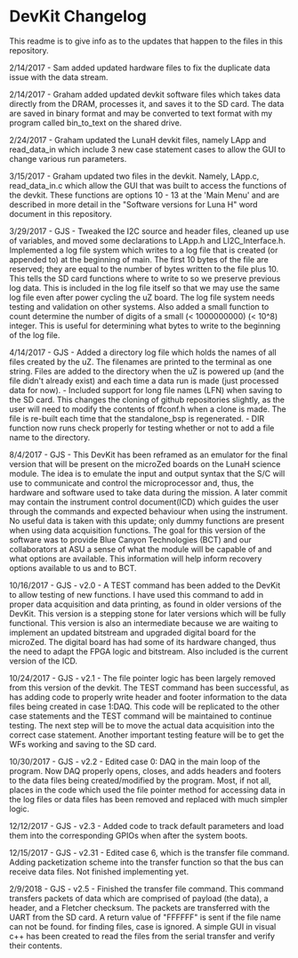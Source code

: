 # DevKit Changelog
This readme is to give info as to the updates that happen to the files in this repository.

2/14/2017 - Sam added updated hardware files to fix the duplicate data issue with the data stream. 

2/14/2017 - Graham added updated devkit software files which takes data directly from the DRAM, processes it, and saves it to the SD card.
The data are saved in binary format and may be converted to text format with my program called bin_to_text on the shared drive.

2/24/2017 - Graham updated the LunaH devkit files, namely LApp and read_data_in which include 3 new case statement cases to allow the GUI to change various run parameters.

3/15/2017 - Graham updated two files in the devkit. Namely, LApp.c, read_data_in.c which allow the GUI that was built to access the functions of the devkit. These functions are options 10 - 13 at the 'Main Menu' and are described in more detail in the "Software versions for Luna H" word document in this repository.

3/29/2017 - GJS - Tweaked the I2C source and header files, cleaned up use of variables, and moved some declarations to LApp.h and LI2C_Interface.h. Implemented a log file system which writes to a log file that is created (or appended to) at the beginning of main. The first 10 bytes of the file are reserved; they are equal to the number of bytes written to the file plus 10. This tells the SD card functions where to write to so we preserve previous log data. This is included in the log file itself so that we may use the same log file even after power cycling the uZ board. The log file system needs testing and validation on other systems. Also added a small function to count determine the number of digits of a small (< 1000000000) (< 10^8) integer. This is useful for determining what bytes to write to the beginning of the log file.

4/14/2017 - GJS - Added a directory log file which holds the names of all files created by the uZ. The filenames are printed to the terminal as one string. Files are added to the directory when the uZ is powered up (and the file didn't already exist) and each time a data run is made (just processed data for now). 
				- Included support for long file names (LFN) when saving to the SD card. This changes the cloning of github repositories slightly, as the user will need to modify the contents of ffconf.h when a clone is made. The file is re-built each time that the standalone_bsp is regenerated.
				- DIR function now runs check properly for testing whether or not to add a file name to the directory.
				
8/4/2017 - GJS - This DevKit has been reframed as an emulator for the final version that will be present on the microZed boards on the LunaH science module. The idea is to emulate the input and output syntax that the S/C will use to communicate and control the microprocessor and, thus, the hardware and software used to take data during the mission. A later commit may contain the instrument control document(ICD) which guides the user through the commands and expected behaviour when using the instrument. No useful data is taken with this update; only dummy functions are present when using data acquisition functions. The goal for this version of the software was to provide Blue Canyon Technologies (BCT) and our collaborators at ASU a sense of what the module will be capable of and what options are available. This information will help inform recovery options available to us and to BCT.

10/16/2017 - GJS - v2.0 - A TEST command has been added to the DevKit to allow testing of new functions. I have used this command to add in proper data acquisition and data printing, as found in older versions of the DevKit. This version is a stepping stone for later versions which will be fully functional. This version is also an intermediate because we are waiting to implement an updated bitstream and upgraded digital board for the microZed. The digital board has had some of its hardware changed, thus the need to adapt the FPGA logic and bitstream. Also included is the current version of the ICD.

10/24/2017 - GJS - v2.1 - The file pointer logic has been largely removed from this version of the devkit. The TEST command has been successful, as has adding code to properly write header and footer information to the data files being created in case 1:DAQ. This code will be replicated to the other case statements and the TEST command will be maintained to continue testing. The next step will be to move the actual data acquisition into the correct case statement. Another important testing feature will be to get the WFs working and saving to the SD card. 

10/30/2017 - GJS - v2.2 - Edited case 0: DAQ in the main loop of the program. Now DAQ properly opens, closes, and adds headers and footers to the data files being created/modified by the program. Most, if not all, places in the code which used the file pointer method for accessing data in the log files or data files has been removed and replaced with much simpler logic. 

12/12/2017 - GJS - v2.3 - Added code to track default parameters and load them into the corresponding GPIOs when after the system boots. 

12/15/2017 - GJS - v2.31 - Edited case 6, which is the transfer file command. Adding packetization scheme into the transfer function so that the bus can receive data files. Not finished implementing yet.

2/9/2018 - GJS - v2.5 - Finished the transfer file command. This command transfers packets of data which are comprised of payload (the data), a header, and a Fletcher checksum. The packets are transferred with the UART from the SD card. A return value of "FFFFFF" is sent if the file name can not be found. for finding files, case is ignored. A simple GUI in visual c++ has been created to read the files from the serial transfer and verify their contents.